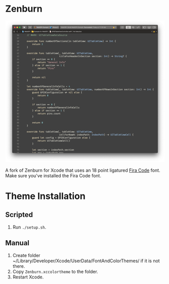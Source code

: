 # Zenburn

![Xcode Screenshot](docs/xcode-screenshot.png)

A fork of Zenburn for Xcode that uses an 18 point ligatured [Fira Code](https://github.com/tonsky/FiraCode) font. Make sure you've installed the Fira Code font.

# Theme Installation

## Scripted

1. Run `./setup.sh`.

## Manual

1. Create folder ~/Library/Developer/Xcode/UserData/FontAndColorThemes/ if it is not there.
2. Copy `Zenburn.xccolortheme` to the folder.
3. Restart Xcode.
